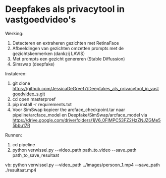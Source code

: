 # Deepfakes als privacytool in vastgoedvideo's
Werking:
1. Detecteren en extraheren gezichten met RetinaFace
2. Afbeeldingen van gezichten omzetten prompts met de gezichtskenmerken (dankzij LAVIS)
3. Met prompts een gezicht genereren (Stable Diffussion)
4. Simswap (deepfake)

Instaleren:
1. git clone https://github.com/JessicaDeGreef7/Deepfakes_als_privacytool_in_vastgoedvideo_s.git
2. cd open masterproef
3. pip install -r requirements.txt
4. Voor SimSwap kopieer the arcface_checkpoint.tar naar pipeline/arcface_model en Deepfake/SimSwap/arcface_model via https://drive.google.com/drive/folders/1jV6_0FIMPC53FZ2HzZNJZGMe55bbu17R

Runnen:
1. cd pipeline
2. python verwissel.py --video_path path_to_video --save_path path_to_save_resultaat
   
vb: python verwissel.py --video_path ../images/persoon_1.mp4 --save_path ./resultaat.mp4
